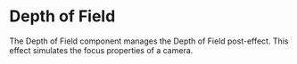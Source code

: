 # Depth of Field

The Depth of Field component manages the Depth of Field post-effect. This effect simulates the focus properties of a camera.